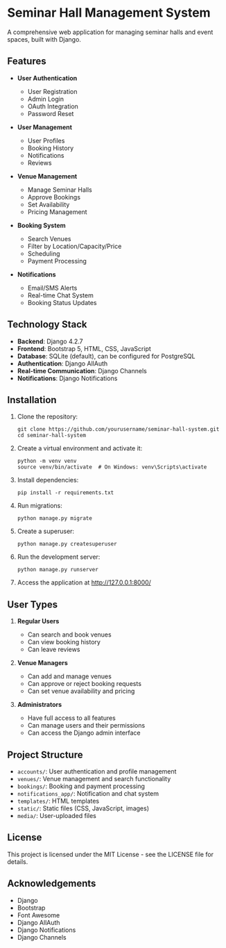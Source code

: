 # Seminar Hall Management System

A comprehensive web application for managing seminar halls and event spaces, built with Django.

## Features

- **User Authentication**
  - User Registration
  - Admin Login
  - OAuth Integration
  - Password Reset

- **User Management**
  - User Profiles
  - Booking History
  - Notifications
  - Reviews

- **Venue Management**
  - Manage Seminar Halls
  - Approve Bookings
  - Set Availability
  - Pricing Management

- **Booking System**
  - Search Venues
  - Filter by Location/Capacity/Price
  - Scheduling
  - Payment Processing

- **Notifications**
  - Email/SMS Alerts
  - Real-time Chat System
  - Booking Status Updates

## Technology Stack

- **Backend**: Django 4.2.7
- **Frontend**: Bootstrap 5, HTML, CSS, JavaScript
- **Database**: SQLite (default), can be configured for PostgreSQL
- **Authentication**: Django AllAuth
- **Real-time Communication**: Django Channels
- **Notifications**: Django Notifications

## Installation

1. Clone the repository:
   ```
   git clone https://github.com/yourusername/seminar-hall-system.git
   cd seminar-hall-system
   ```

2. Create a virtual environment and activate it:
   ```
   python -m venv venv
   source venv/bin/activate  # On Windows: venv\Scripts\activate
   ```

3. Install dependencies:
   ```
   pip install -r requirements.txt
   ```

4. Run migrations:
   ```
   python manage.py migrate
   ```

5. Create a superuser:
   ```
   python manage.py createsuperuser
   ```

6. Run the development server:
   ```
   python manage.py runserver
   ```

7. Access the application at http://127.0.0.1:8000/

## User Types

1. **Regular Users**
   - Can search and book venues
   - Can view booking history
   - Can leave reviews

2. **Venue Managers**
   - Can add and manage venues
   - Can approve or reject booking requests
   - Can set venue availability and pricing

3. **Administrators**
   - Have full access to all features
   - Can manage users and their permissions
   - Can access the Django admin interface

## Project Structure

- `accounts/`: User authentication and profile management
- `venues/`: Venue management and search functionality
- `bookings/`: Booking and payment processing
- `notifications_app/`: Notification and chat system
- `templates/`: HTML templates
- `static/`: Static files (CSS, JavaScript, images)
- `media/`: User-uploaded files

## License

This project is licensed under the MIT License - see the LICENSE file for details.

## Acknowledgements

- Django
- Bootstrap
- Font Awesome
- Django AllAuth
- Django Notifications
- Django Channels 